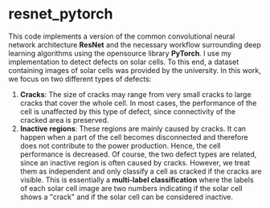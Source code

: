 # resnet_pytorch
This code implements a version of the common convolutional neural network architecture **ResNet** and the necessary workflow surrounding deep learning algorithms using the opensource library **PyTorch**.
I use my implementation to detect defects on solar cells. To this end, a dataset containing images of solar cells was provided by the university. In this work, we focus on two different types of defects:
1. **Cracks**: The size of cracks may range from very small cracks to large cracks that cover the whole cell. In most cases, the performance of the cell is unaffected by this type of defect, since connectivity of the cracked area is preserved.
2. **Inactive regions**: These regions are mainly caused by cracks. It can happen when a part of the cell becomes disconnected and therefore does not contribute to the power production. Hence, the cell performance is decreased.
Of course, the two defect types are related, since an inactive region is often caused by cracks. However, we treat them as independent and only classify a cell as cracked if the cracks are visible.
This is essentially a **multi-label classification** where the labels of each solar cell image are two numbers indicating if the solar cell shows a "crack" and if the solar cell can be considered inactive.
